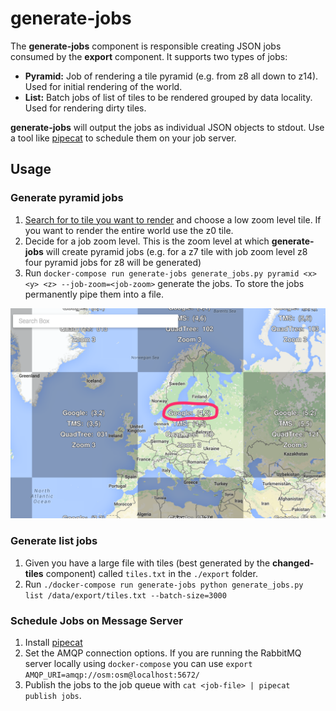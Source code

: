 # generate-jobs

The **generate-jobs** component is responsible creating JSON jobs consumed by the **export** component. It supports two types of jobs:

- **Pyramid:** Job of rendering a tile pyramid (e.g. from z8 all down to z14). Used for initial rendering of the world.
- **List:** Batch jobs of list of tiles to be rendered grouped by data locality. Used for rendering dirty tiles.

**generate-jobs** will output the jobs as individual JSON objects to stdout.
Use a tool like [pipecat](https://github.com/lukasmartinelli/pipecat) to schedule
them on your job server.

## Usage

### Generate pyramid jobs

1. [Search for to tile you want to render](http://www.maptiler.org/google-maps-coordinates-tile-bounds-projection/) and choose a low zoom level tile. If you want to render the entire world use the z0 tile.
2. Decide for a job zoom level. This is the zoom level at which **generate-jobs** will create pyramid jobs (e.g. for a z7 tile with job zoom level z8 four pyramid jobs for z8 will be generated)
3. Run `docker-compose run generate-jobs generate_jobs.py pyramid <x> <y> <z> --job-zoom=<job-zoom>` generate the jobs. To store the jobs permanently pipe them into a file.

![Choose tile from Tiles à la Google Maps](screenshot_choose_tile.png)

### Generate list jobs

1. Given you have a large file with tiles (best generated by the **changed-tiles** component) called `tiles.txt` in the `./export` folder.
2. Run `./docker-compose run generate-jobs python generate_jobs.py list /data/export/tiles.txt --batch-size=3000`

### Schedule Jobs on Message Server

1. Install [pipecat](https://github.com/lukasmartinelli/pipecat)
2. Set the AMQP connection options. If you are running the RabbitMQ server locally using `docker-compose` you can use `export AMQP_URI=amqp://osm:osm@localhost:5672/`
3. Publish the jobs to the job queue with `cat <job-file> | pipecat publish jobs`.
